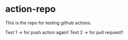 # action-repo

This is the repo for testing github actions.

Test 1 -> for push action again!
Test 2 -> for pull request!!
